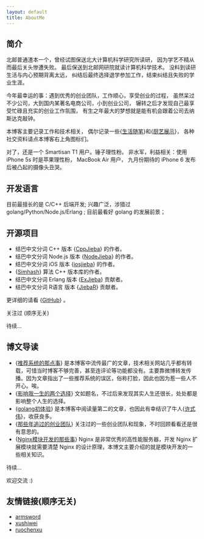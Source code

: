 ```yaml
---
layout: default
title: AboutMe
---
```


## 简介

北邮普通渣本一个，曾经试图保送北大计算机科学研究所读研，
因为学艺不精从而最后关头惨遭失败。
最后保送到北邮网研院就读计算机科学技术。
没料到读研生活与内心预期背离太远，
纠结后最终选择退学参加工作，结束纠结且失败的学业生涯。

今年最幸运的事：遇到优秀的创业团队，工作顺心，享受创业的过程，
虽然呆过不少公司，大到国内某著名电商公司，小到创业公司，
辗转之后才发现自己最享受忙碌且充实的创业工作氛围，
有生之年最大的梦想就是能有机会跟着公司去纳斯达克敲钟。

本博客主要记录工作和技术相关，
偶尔记录一些{[生活随笔]}和{[厨艺展示]}，
各种社交资料请点本博客右上角图标们。

对了，还是一个 Smartisan T1 用户。锤子理性粉。
非水军，利益相关：使用 iPhone 5s 时是苹果理性粉，
MacBook Air 用户，
九月份期待的 iPhone 6 发布后被凸起的摄像头丑哭。

## 开发语言

目前最擅长的是 C/C++ 后端开发;
兴趣广泛，涉猎过 golang/Python/Node.js/Erlang ;
目前最看好 golang 的发展前景；

## 开源项目

- 结巴中文分词 C++ 版本 {[CppJieba]} 的作者。
- 结巴中文分词 Node.js 版本 {[NodeJieba]} 的作者。
- 结巴中文分词 iOS 版本 {[iosjieba]} 的作者。
- {[Simhash]} 算法 C++ 版本库的作者。
- 结巴中文分词 Erlang 版本 {[ExJieba]} 贡献者。
- 结巴中文分词 R语言 版本 {[JiebaR]} 贡献者。

更详细的请看 {[GitHub]} 。

关注过 (顺序无关)

待续...


## 博文导读

- {[推荐系统的那点事]}      是本博客中流传最广的文章，技术相关网站几乎都有转载，可惜当时博客不够完善，甚至连评论等功能都没有。主要靠微博转发传播。因为文章指出了一些推荐系统的误区，俗称打脸，因此也因为惹一些人不开心。唉。
- {[影响我一生的两个选择]}  文如题名，不过后来发现其实人生还很长，处处都是影响整个人生的选择。
- {[golang初体验]}          是本博客中阅读量第二的文章，也因此有幸结识了牛人{[许式伟]}，收获良多。
- {[那些年追过的创业团队]} 关注过的一些创业团队和现象，不时回顾看看还是很有意思的。
- {[Nginx模块开发的那些事]} Nginx 是非常优秀的高性能服务器，开发 Nginx 扩展模块就需要清楚 Nginx 的设计原理，本博文主要介绍的就是模块开发的一些相关知识。

待续...

欢迎交流 :)

## 友情链接(顺序无关)

+ [armsword]
+ [xushiwei]
+ [ruochenxu]

[生活随笔]:http://yanyiwu.com/moments/moment.html
[厨艺展示]:http://yanyiwu.com/cooking-in-life.html
[Jieba]:https://github.com/fxsjy/jieba
[CppJieba]:http://github.com/aszxqw/cppjieba
[NodeJieba]:http://github.com/aszxqw/nodejieba
[iosjieba]:http://github.com/aszxqw/iosjieba
[推荐系统的那点事]:http://yanyiwu.com/work/2014/06/01/tuijian-xitong-de-nadianshi.html
[GitHub]::http://github.com/aszxqw
[golang初体验]:http://yanyiwu.com/work/2014/08/11/golang-chutiyan.html
[Simhash]:http://github.com/aszxqw/simhash
[Nginx模块开发的那些事]:http://yanyiwu.com/work/2014/09/21/Nginx-module-development-stuff.html
[ExJieba]:https://github.com/falood/exjieba
[JiebaR]:https://github.com/qinwf/jiebaR
[许式伟]:http://xushiwei.com/
[影响我一生的两个选择]:http://yanyiwu.com/life/2014/10/11/choices-change-my-life.html
[那些年追过的创业团队]:http://yanyiwu.com/work/2014/08/21/naxienian-startup.html
[ruochenxu]:http://cstdlib.com/
[xushiwei]:http://xushiwei.com/
[armsword]:http://armsword.com
